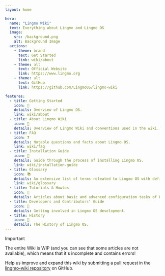 ```yaml
---
layout: home

hero:
  name: "Lingmo Wiki"
  text: Everything about Lingmo and Lingmo OS
  image:
    src: /background.png
    alt: Background Image
  actions:
    - theme: brand
      text: Get Started
      link: wiki/about
    - theme: alt
      text: Official Website
      link: https://www.lingmo.org
    - theme: alt
      text: GitHub
      link: https://github.com/LingmoOS/lingmo-wiki

features:
  - title: Getting Started
    icon: 🚀
    details: Overview of Lingmo OS.
    link: wiki/about
  - title: About Lingmo Wiki
    icon: 📕
    details: Overview of Lingmo Wiki and conventions used in the wiki.
  - title: FAQ
    icon: ❓
    details: Notable questions and facts about Lingmo OS.
    link: wiki/faq
  - title: Installation Guide
    icon: 💾
    details: Guide through the process of installing Lingmo OS.
    link: wiki/installation-guide
  - title: Glossary
    icon: 📚
    details: An extensive list of terms releated to Lingmo OS with definitions and explanations.
    link: wiki/glossary
  - title: Tutorials & Howtos
    icon: 📝
    details: Articles about basic and advanced configuration tasks of Lingmo OS.
  - title: Developers and Contributors' Guide
    icon: 🌱
    details: Getting involved in Lingmo OS development.
  - title: History
    icon: 📖
    details: The History of Lingmo OS.
---
```

> [!Important]
> The entire Wiki is WIP (and you can see that some articles are not available), which means that it's incomplete and contains errors!
>
> Help us improve and expand this wiki by submitting a pull request in the [lingmo-wiki repository](https://github.com/LingmoOS/lingmo-wiki) on GitHub.
